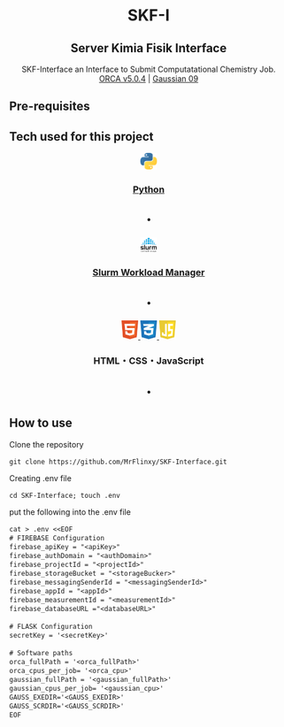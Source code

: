 <div align="center">
<h1>SKF-I</h1>
<h2>Server Kimia Fisik Interface</h2>
<p>SKF-Interface an Interface to Submit Computatational Chemistry Job.<br>
<a href="https://orcaforum.kofo.mpg.de/">ORCA v5.0.4</a> | <a href="https://gaussian.com/">Gaussian 09</a> 
</p>
</div>

## Pre-requisites

## Tech used for this project

<div align="center">
<p>
  <a href="https://www.python.org/">
    <img alt="Python Logo" src="./images/python-logo.svg" width="30"><h3>Python</h3>
  </a>
</p>
<h2>・</h2>

<p>
  <a href="https://www.schedmd.com/">
    <img alt="Slurm Logo" src="./images/slurm-logo.png" width="30"><h3>Slurm Workload Manager</h3>
  </a>
</p>
<h2>・</h2>

<p>
  <a href="/">
    <img alt="HTML Logo" src="./images/html-logo.svg" width="30">
  </a>
  <a href="/">
    <img alt="CSS Logo" src="./images/css-logo.svg" width="30">
  </a>
  <a href="/">
    <img alt="JS Logo" src="./images/javascript-logo.svg" width="30">
  </a> <h3>HTML・CSS・JavaScript</h3>
</p>
<h2>・</h2>

</div>

## How to use

Clone the repository

```console
git clone https://github.com/MrFlinxy/SKF-Interface.git
```

Creating .env file

```console
cd SKF-Interface; touch .env
```

put the following into the .env file

```
cat > .env <<EOF
# FIREBASE Configuration
firebase_apiKey = "<apiKey>"
firebase_authDomain = "<authDomain>"
firebase_projectId = "<projectId>"
firebase_storageBucket = "<storageBucker>"
firebase_messagingSenderId = "<messagingSenderId>"
firebase_appId = "<appId>"
firebase_measurementId = "<measurementId>"
firebase_databaseURL ="<databaseURL>"

# FLASK Configuration
secretKey = '<secretKey>'

# Software paths
orca_fullPath = '<orca_fullPath>'
orca_cpus_per_job= '<orca_cpu>'
gaussian_fullPath = '<gaussian_fullPath>'
gaussian_cpus_per_job= '<gaussian_cpu>'
GAUSS_EXEDIR='<GAUSS_EXEDIR>'
GAUSS_SCRDIR='<GAUSS_SCRDIR>'
EOF
```
